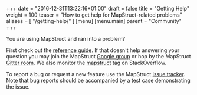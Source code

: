 +++
date = "2016-12-31T13:22:16+01:00"
draft = false
title = "Getting Help"
weight = 100
teaser = "How to get help for MapStruct-related problems"
aliases = [
    "/getting-help/"
]
[menu]
[menu.main]
parent = "Community"
+++

You are using MapStruct and ran into a problem?

First check out the [reference guide](/documentation/stable/reference/html/). If that doesn't help answering your question you may join the MapStruct [Google group](https://groups.google.com/forum/?fromgroups#!forum/mapstruct-users) or hop by the MapStruct [Gitter room](https://gitter.im/mapstruct/mapstruct-users). We also monitor the [mapstruct](http://stackoverflow.com/questions/tagged/mapstruct) tag on StackOverflow.

To report a bug or request a new feature use the MapStruct [issue tracker](https://github.com/mapstruct/mapstruct/issues). Note that bug reports should be accompanied by a test case demonstrating the issue.
